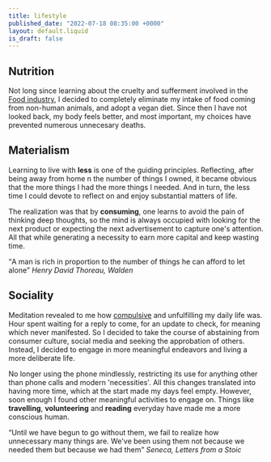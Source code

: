 ```yaml
---
title: lifestyle
published_date: "2022-07-18 08:35:00 +0000"
layout: default.liquid
is_draft: false
---
```


## Nutrition

  Not long since learning about the cruelty and sufferment involved in the <a href="https://watchdominion.org/">Food industry</a>, I decided to completely eliminate my intake of food coming from non-human animals, and adopt a vegan diet. Since then I have not looked back, my body feels better, and most important, my choices have prevented numerous unnecesary deaths.

## Materialism

Learning to live with **less** is one of the guiding principles. Reflecting, after being away from home n the number of things I owned,
it became obvious that the more things I had the more things I needed. And in turn, the less time I could devote to reflect on and enjoy substantial matters of life. 

The realization was that by **consuming**, one learns to avoid the pain of thinking deep thoughts, so the mind is always occupied with looking for the next product or expecting the next advertisement to capture one's attention. All that while generating a necessity to earn more capital and keep wasting time.

<q>A man is rich in proportion to the number of things he can afford to let alone</q>
<cite>Henry David Thoreau, Walden</cite>

## Sociality

Meditation revealed to me how <a href="compulsions.html">compulsive</a> and unfulfilling my daily life was. Hour spent waiting for a reply to come, for an update to check, for meaning which never manifested. So I decided to take the course of abstaining from consumer culture, social media and seeking the approbation of others. Instead, I decided to engage in more meaningful endeavors and living a more deliberate life. 

No longer using the phone mindlessly, restricting its use for anything other than phone calls and modern 'necessities'. All this changes translated into having more time, which at the start made my days feel empty. However, soon enough I found other meaningful activities to engage on. Things like **travelling**, **volunteering** and **reading** everyday have made me a more conscious human.

<q>Until we have begun to go without them, we fail to realize how unnecessary many things are. We've been using them not because we needed them but because we had them</q>
<cite>Seneca, Letters from a Stoic</cite>
